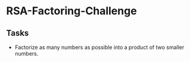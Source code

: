 # RSA-Factoring-Challenge
## Tasks
* Factorize as many numbers as possible into a product of two smaller numbers.
